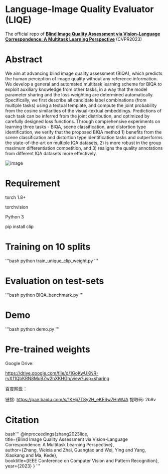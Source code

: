# Language-Image Quality Evaluator (LIQE)

The official repo of [**Blind Image Quality Assessment via Vision-Language Correspondence: A Multitask Learning Perspective**](https://arxiv.org/pdf/2303.14968.pdf) (CVPR2023)

# Abstract

We aim at advancing blind image quality assessment (BIQA), which predicts the human perception of image quality without any reference information. We develop a general and automated multitask learning scheme for BIQA to exploit  auxiliary knowledge from other tasks, in a way that the model parameter sharing and the loss weighting are determined automatically. Specifically, we first describe all candidate label combinations (from multiple tasks) using a textual template, and compute the joint probability from the cosine similarities of the visual-textual embeddings. Predictions of each task can be inferred from the joint distribution, and optimized by carefully designed loss functions. Through comprehensive experiments on learning three tasks - BIQA, scene classification, and distortion type identification, we verify that the proposed BIQA method 1) benefits from the  scene classification and distortion type identification tasks and outperforms the state-of-the-art on multiple IQA datasets, 2) is  more robust in the group maximum differentiation competition, and 3) realigns the quality annotations from different IQA datasets more effectively.

![image](https://github.com/zwx8981/LIQE/blob/main/clip_biqa.png)

# Requirement

torch 1.8+

torchvision

Python 3

pip install clip

# Training on 10 splits
'''bash
python train_unique_clip_weight.py
'''

# Evaluation on test-sets
'''bash
python BIQA_benchmark.py
'''

# Demo
'''bash
python demo.py
'''

# Pre-trained weights

Google Drive: 

https://drive.google.com/file/d/1GoKwUKNR-rvX11QbKRN8MuBZw2hXKHGh/view?usp=sharing

百度网盘： 

链接: https://pan.baidu.com/s/1KHjj7T8y2H_eKE6w7HnWJA 提取码: 2b8v 

# Citation
bash'''
@inproceedings{zhang2023liqe,  
  title={Blind Image Quality Assessment via Vision-Language Correspondence: A Multitask Learning Perspective},  
  author={Zhang, Weixia and Zhai, Guangtao and Wei, Ying and Yang, Xiaokang and Ma, Kede},  
  booktitle={IEEE Conference on Computer Vision and Pattern Recognition},  
  year={2023}
}
'''

